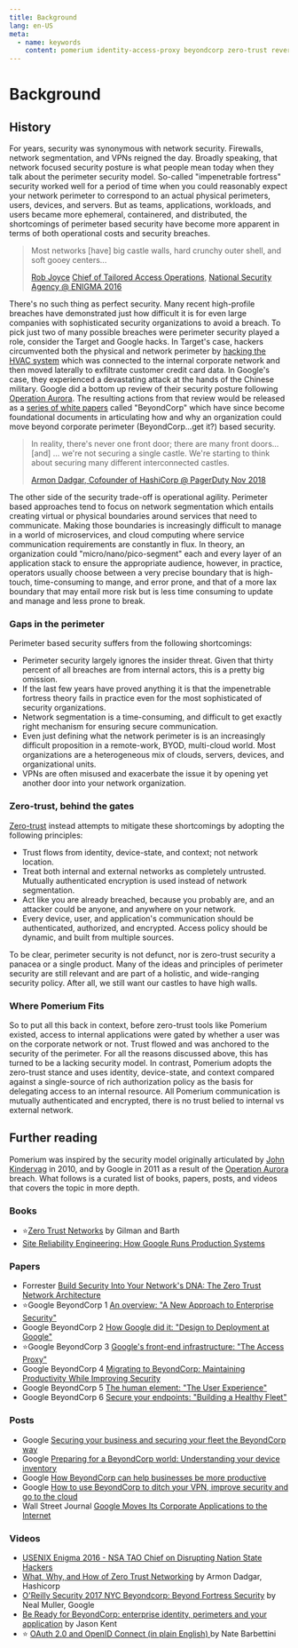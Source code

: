 ```yaml
---
title: Background
lang: en-US
meta:
  - name: keywords
    content: pomerium identity-access-proxy beyondcorp zero-trust reverse-proxy ztn
---
```


# Background

## History

For years, security was synonymous with network security. Firewalls, network segmentation, and VPNs reigned the day. Broadly speaking, that network focused security posture is what people mean today when they talk about the perimeter security model. So-called "impenetrable fortress" security worked well for a period of time when you could reasonably expect your network perimeter to correspond to an actual physical perimeters, users, devices, and servers. But as teams, applications, workloads, and users became more ephemeral, containered, and distributed, the shortcomings of perimeter based security have become more apparent in terms of both operational costs and security breaches.

> Most networks [have] big castle walls, hard crunchy outer shell, and soft gooey centers...
>
> [Rob Joyce](https://en.wikipedia.org/wiki/Rob_Joyce) [Chief of Tailored Access Operations](https://en.wikipedia.org/wiki/Tailored_Access_Operations), [National Security Agency @ ENIGMA 2016](https://www.youtube.com/watch?v=bDJb8WOJYdA&feature=youtu.be&t=1627)

There's no such thing as perfect security. Many recent high-profile breaches have demonstrated just how difficult it is for even large companies with sophisticated security organizations to avoid a breach. To pick just two of many possible breaches were perimeter security played a role, consider the Target and Google hacks. In Target's case, hackers circumvented both the physical and network perimeter by [hacking the HVAC system](https://krebsonsecurity.com/2014/02/target-hackers-broke-in-via-hvac-company/) which was connected to the internal corporate network and then moved laterally to exfiltrate customer credit card data. In Google's case, they experienced a devastating attack at the hands of the Chinese military. Google did a bottom up review of their security posture following [Operation Aurora](https://en.wikipedia.org/wiki/Operation_Aurora). The resulting actions from that review would be released as a [series of white papers](https://ai.google/research/pubs/pub43231) called "BeyondCorp" which have since become foundational documents in articulating how and why an organization could move beyond corporate perimeter (BeyondCorp...get it?) based security.

> In reality, there's never one front door; there are many front doors...[and] ... we're not securing a single castle. We're starting to think about securing many different interconnected castles.
>
> [Armon Dadgar, Cofounder of HashiCorp @ PagerDuty Nov 2018](https://www.hashicorp.com/resources/how-zero-trust-networking)

The other side of the security trade-off is operational agility. Perimeter based approaches tend to focus on network segmentation which entails creating virtual or physical boundaries around services that need to communicate. Making those boundaries is increasingly difficult to manage in a world of microservices, and cloud computing where service communication requirements are constantly in flux. In theory, an organization could "micro/nano/pico-segment" each and every layer of an application stack to ensure the appropriate audience, however, in practice, operators usually choose between a very precise boundary that is high-touch, time-consuming to mange, and error prone, and that of a more lax boundary that may entail more risk but is less time consuming to update and manage and less prone to break.

### Gaps in the perimeter

Perimeter based security suffers from the following shortcomings:

- Perimeter security largely ignores the insider threat. Given that thirty percent of all breaches are from internal actors, this is a pretty big omission.
- If the last few years have proved anything it is that the impenetrable fortress theory fails in practice even for the most sophisticated of security organizations.
- Network segmentation is a time-consuming, and difficult to get exactly right mechanism for ensuring secure communication.
- Even just defining what the network perimeter is is an increasingly difficult proposition in a remote-work, BYOD, multi-cloud world. Most organizations are a heterogeneous mix of clouds, servers, devices, and organizational units.
- VPNs are often misused and exacerbate the issue it by opening yet another door into your network organization.

### Zero-trust, behind the gates

[Zero-trust](https://ldapwiki.com/wiki/Zero%20Trust) instead attempts to mitigate these shortcomings by adopting the following principles:

- Trust flows from identity, device-state, and context; not network location.
- Treat both internal and external networks as completely untrusted. Mutually authenticated encryption is used instead of network segmentation.
- Act like you are already breached, because you probably are, and an attacker could be anyone, and anywhere on your network.
- Every device, user, and application's communication should be authenticated, authorized, and encrypted. Access policy should be dynamic, and built from multiple sources.

To be clear, perimeter security is not defunct, nor is zero-trust security a panacea or a single product. Many of the ideas and principles of perimeter security are still relevant and are part of a holistic, and wide-ranging security policy. After all, we still want our castles to have high walls.

### Where Pomerium Fits

So to put all this back in context, before zero-trust tools like Pomerium existed, access to internal applications were gated by whether a user was on the corporate network or not. Trust flowed and was anchored to the security of the perimeter. For all the reasons discussed above, this has turned to be a lacking security model. In contrast, Pomerium adopts the zero-trust stance and uses identity, device-state, and context compared against a single-source of rich authorization policy as the basis for delegating access to an internal resource. All Pomerium communication is mutually authenticated and encrypted, there is no trust belied to internal vs external network.

## Further reading

Pomerium was inspired by the security model originally articulated by [John Kindervag](http://www.virtualstarmedia.com/downloads/Forrester_zero_trust_DNA.pdf) in 2010, and by Google in 2011 as a result of the [Operation Aurora](https://en.wikipedia.org/wiki/Operation_Aurora) breach. What follows is a curated list of books, papers, posts, and videos that covers the topic in more depth.

### Books

- ⭐[Zero Trust Networks](http://shop.oreilly.com/product/0636920052265.do) by Gilman and Barth
- [Site Reliability Engineering: How Google Runs Production Systems](https://www.amazon.com/Site-Reliability-Engineering-Production-Systems/dp/149192912X)

### Papers

- Forrester [Build Security Into Your Network's DNA: The Zero Trust Network Architecture](http://www.virtualstarmedia.com/downloads/Forrester_zero_trust_DNA.pdf)
- ⭐️Google BeyondCorp 1 [An overview: "A New Approach to Enterprise Security"](https://research.google.com/pubs/pub43231.html)
- Google BeyondCorp 2 [How Google did it: "Design to Deployment at Google"](https://research.google.com/pubs/pub44860.html)
- ⭐️Google BeyondCorp 3 [Google's front-end infrastructure: "The Access Proxy"](https://research.google.com/pubs/pub45728.html)
- Google BeyondCorp 4 [Migrating to BeyondCorp: Maintaining Productivity While Improving Security](https://research.google.com/pubs/pub46134.html)
- Google BeyondCorp 5 [The human element: "The User Experience"](https://research.google.com/pubs/pub46366.html)
- Google BeyondCorp 6 [Secure your endpoints: "Building a Healthy Fleet"](https://ai.google/research/pubs/pub47356)

### Posts

- Google [Securing your business and securing your fleet the BeyondCorp way](https://cloud.google.com/blog/products/identity-security/securing-your-business-and-securing-your-fleet-the-beyondcorp-way)
- Google [Preparing for a BeyondCorp world: Understanding your device inventory](https://cloud.google.com/blog/products/identity-security/preparing-beyondcorp-world-understanding-your-device-inventory)
- Google [How BeyondCorp can help businesses be more productive](https://www.blog.google/products/google-cloud/how-beyondcorp-can-help-businesses-be-more-productive/)
- Google [How to use BeyondCorp to ditch your VPN, improve security and go to the cloud](https://www.blog.google/products/google-cloud/how-use-beyondcorp-ditch-your-vpn-improve-security-and-go-cloud/)
- Wall Street Journal [Google Moves Its Corporate Applications to the Internet](https://blogs.wsj.com/cio/2015/05/11/google-moves-its-corporate-applications-to-the-internet/)

### Videos

- [USENIX Enigma 2016 - NSA TAO Chief on Disrupting Nation State Hackers](https://youtu.be/bDJb8WOJYdA?list=PLKb9-P1fRHxhSmCy5OaYZ5spcY8v3Pbaf)
- [What, Why, and How of Zero Trust Networking](https://youtu.be/eDVHIfVSdIo?list=PLKb9-P1fRHxhSmCy5OaYZ5spcY8v3Pbaf) by Armon Dadgar, Hashicorp
- [O'Reilly Security 2017 NYC Beyondcorp: Beyond Fortress Security](https://youtu.be/oAvDASLehpY?list=PLKb9-P1fRHxhSmCy5OaYZ5spcY8v3Pbaf) by Neal Muller, Google
- [Be Ready for BeyondCorp: enterprise identity, perimeters and your application](https://youtu.be/5UiWAlwok1s?list=PLKb9-P1fRHxhSmCy5OaYZ5spcY8v3Pbaf) by Jason Kent
- ⭐️ [OAuth 2.0 and OpenID Connect (in plain English)
  ](https://www.youtube.com/watch?v=996OiexHze0) by Nate Barbettini

